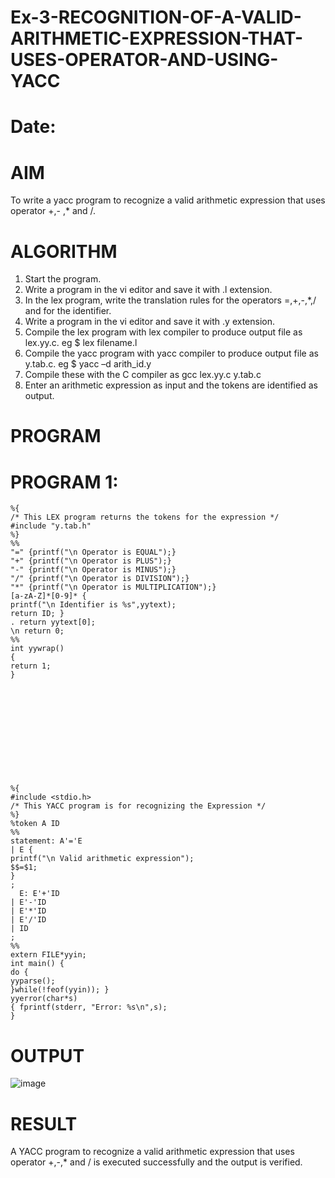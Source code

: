# Ex-3-RECOGNITION-OF-A-VALID-ARITHMETIC-EXPRESSION-THAT-USES-OPERATOR-AND-USING-YACC
# Date:
# AIM
To write a yacc program to recognize a valid arithmetic expression that uses operator +,- ,* and /.
# ALGORITHM
1.	Start the program.
2.	Write a program in the vi editor and save it with .l extension.
3.	In the lex program, write the translation rules for the operators =,+,-,*,/ and for the identifier.
4.	Write a program in the vi editor and save it with .y extension.
5.	Compile the lex program with lex compiler to produce output file as lex.yy.c. eg $ lex filename.l
6.	Compile the yacc program with yacc compiler to produce output file as y.tab.c. eg $ yacc –d arith_id.y
7.	Compile these with the C compiler as gcc lex.yy.c y.tab.c
8.	Enter an arithmetic expression as input and the tokens are identified as output.
# PROGRAM
# PROGRAM 1:

    %{ 
    /* This LEX program returns the tokens for the expression */ 
    #include "y.tab.h" 
    %} 
    %% 
    "=" {printf("\n Operator is EQUAL");} 
    "+" {printf("\n Operator is PLUS");} 
    "-" {printf("\n Operator is MINUS");} 
    "/" {printf("\n Operator is DIVISION");} 
    "*" {printf("\n Operator is MULTIPLICATION");} 
    [a-zA-Z]*[0-9]* { 
    printf("\n Identifier is %s",yytext); 
    return ID; } 
    . return yytext[0]; 
    \n return 0; 
    %% 
    int yywrap() 
    { 
    return 1; 
    } 






     





    %{ 
    #include <stdio.h> 
    /* This YACC program is for recognizing the Expression */ 
    %} 
    %token A ID 
    %% 
    statement: A'='E 
    | E { 
    printf("\n Valid arithmetic expression"); 
    $$=$1; 
    } 
    ; 
      E: E'+'ID 
    | E'-'ID 
    | E'*'ID 
    | E'/'ID 
    | ID 
    ; 
    %% 
    extern FILE*yyin; 
    int main() { 
    do { 
    yyparse(); 
    }while(!feof(yyin)); } 
    yyerror(char*s) 
    { fprintf(stderr, "Error: %s\n",s);
    }
# OUTPUT
![image](https://github.com/user-attachments/assets/1a5bf93b-cec5-4219-9ec2-2984948313f2)

# RESULT
A YACC program to recognize a valid arithmetic expression that uses operator +,-,* and / is executed successfully and the output is verified.
